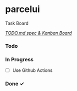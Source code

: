 # parcelui

Task Board

<em>[TODO.md spec & Kanban Board](https://marketplace.visualstudio.com/items?itemName=coddx.coddx-alpha)</em>

### Todo

### In Progress

- [ ] Use Github Actions

### Done ✓
